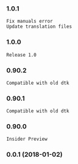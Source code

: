 ### 1.0.1
    Fix manuals error
    Update translation files

### 1.0.0
    Release 1.0

### 0.90.2
    Compatible with old dtk

### 0.90.1
    Compatible with old dtk

### 0.90.0
    Insider Preview

### 0.0.1 (2018-01-02)

